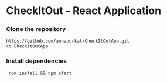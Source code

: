 # CheckItOut - React Application

### Clone the repository

```shell
https://github.com/annaburkat/CheckItOutApp.git
cd CheckItOutApp
```

### Install dependencies

```shell
 npm install && npm start
```
